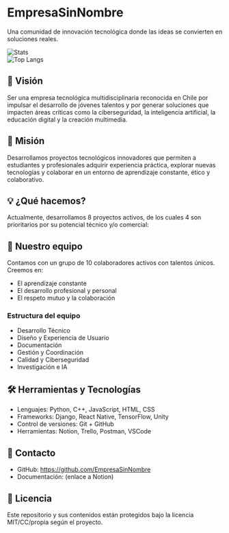 # EmpresaSinNombre

Una comunidad de innovación tecnológica donde las ideas se convierten en soluciones reales.

![Stats](https://github-readme-stats.vercel.app/api?username=EmpresaSinNombre&theme=dark&hide_border=false&include_all_commits=true&count_private=true)  
![Top Langs](https://github-readme-stats.vercel.app/api/top-langs/?username=EmpresaSinNombre&theme=dark&hide_border=false&include_all_commits=true&count_private=true&layout=compact)


## 🧭 Visión

Ser una empresa tecnológica multidisciplinaria reconocida en Chile por impulsar el desarrollo de jóvenes talentos y por generar soluciones que impacten áreas críticas como la ciberseguridad, la inteligencia artificial, la educación digital y la creación multimedia.

## 🎯 Misión

Desarrollamos proyectos tecnológicos innovadores que permiten a estudiantes y profesionales adquirir experiencia práctica, explorar nuevas tecnologías y colaborar en un entorno de aprendizaje constante, ético y colaborativo.

## 💡 ¿Qué hacemos?

Actualmente, desarrollamos 8 proyectos activos, de los cuales 4 son prioritarios por su potencial técnico y/o comercial:

## 👥 Nuestro equipo

Contamos con un grupo de 10 colaboradores activos con talentos únicos. Creemos en:
- El aprendizaje constante
- El desarrollo profesional y personal
- El respeto mutuo y la colaboración

### Estructura del equipo
- Desarrollo Técnico
- Diseño y Experiencia de Usuario
- Documentación
- Gestión y Coordinación
- Calidad y Ciberseguridad
- Investigación e IA

## 🛠️ Herramientas y Tecnologías

- Lenguajes: Python, C++, JavaScript, HTML, CSS
- Frameworks: Django, React Native, TensorFlow, Unity
- Control de versiones: Git + GitHub
- Herramientas: Notion, Trello, Postman, VSCode

## 🔗 Contacto

- GitHub: https://github.com/EmpresaSinNombre
- Documentación: (enlace a Notion)

## 📜 Licencia

Este repositorio y sus contenidos están protegidos bajo la licencia MIT/CC/propia según el proyecto.

